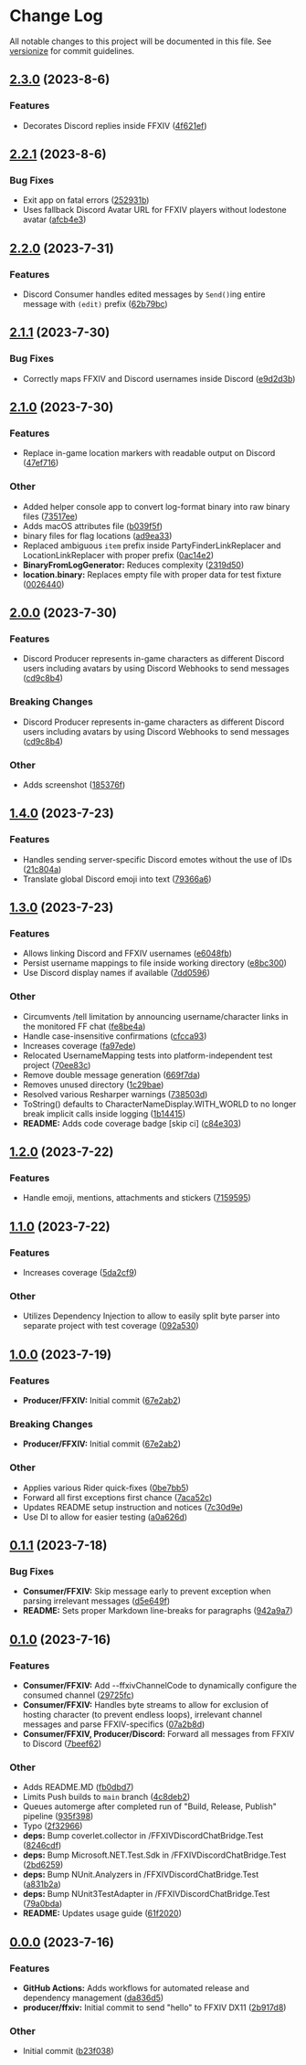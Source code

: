 # Change Log

All notable changes to this project will be documented in this file. See [versionize](https://github.com/versionize/versionize) for commit guidelines.

<a name="2.3.0"></a>
## [2.3.0](https://www.github.com/ViMaSter/FFXIVDiscordChatBridge/releases/tag/v2.3.0) (2023-8-6)

### Features

* Decorates Discord replies inside FFXIV ([4f621ef](https://www.github.com/ViMaSter/FFXIVDiscordChatBridge/commit/4f621ef6f481137c177e1eaa413bfb44a6387d70))

<a name="2.2.1"></a>
## [2.2.1](https://www.github.com/ViMaSter/FFXIVDiscordChatBridge/releases/tag/v2.2.1) (2023-8-6)

### Bug Fixes

* Exit app on fatal errors ([252931b](https://www.github.com/ViMaSter/FFXIVDiscordChatBridge/commit/252931b335e07cd7e2c738ab43d0cbc9060c0472))
* Uses fallback Discord Avatar URL for FFXIV players without lodestone avatar ([afcb4e3](https://www.github.com/ViMaSter/FFXIVDiscordChatBridge/commit/afcb4e3a404cf1b0950abf6aa32a447c0e7a291b))

<a name="2.2.0"></a>
## [2.2.0](https://www.github.com/ViMaSter/FFXIVDiscordChatBridge/releases/tag/v2.2.0) (2023-7-31)

### Features

* Discord Consumer handles edited messages by `Send()`ing entire message with `(edit)` prefix ([62b79bc](https://www.github.com/ViMaSter/FFXIVDiscordChatBridge/commit/62b79bc6c03643a41db60a38e3324abf5de4aea6))

<a name="2.1.1"></a>
## [2.1.1](https://www.github.com/ViMaSter/FFXIVDiscordChatBridge/releases/tag/v2.1.1) (2023-7-30)

### Bug Fixes

* Correctly maps FFXIV and Discord usernames inside Discord ([e9d2d3b](https://www.github.com/ViMaSter/FFXIVDiscordChatBridge/commit/e9d2d3b9bd45b2236299da7e5e2a993ce7ffeb40))

<a name="2.1.0"></a>
## [2.1.0](https://www.github.com/ViMaSter/FFXIVDiscordChatBridge/releases/tag/v2.1.0) (2023-7-30)

### Features

* Replace in-game <flag> location markers with readable output on Discord ([47ef716](https://www.github.com/ViMaSter/FFXIVDiscordChatBridge/commit/47ef716928f1bf93ceeae3b2df38c435738fb486))

### Other

* Added helper console app to convert log-format binary into raw binary files ([73517ee](https://www.github.com/ViMaSter/FFXIVDiscordChatBridge/commit/73517eee1d61b614cf10e3f1e5fda0e4dc7e0c6f))
* Adds macOS attributes file ([b039f5f](https://www.github.com/ViMaSter/FFXIVDiscordChatBridge/commit/b039f5f58f6f8bbce9bacf59c44031f7769e7583))
* binary files for flag locations ([ad9ea33](https://www.github.com/ViMaSter/FFXIVDiscordChatBridge/commit/ad9ea33740162cb87b6ccbe232af8ab8b017a372))
* Replaced ambiguous `item` prefix inside PartyFinderLinkReplacer and LocationLinkReplacer with proper prefix ([0ac14e2](https://www.github.com/ViMaSter/FFXIVDiscordChatBridge/commit/0ac14e278be90e29a839da44f1d7ff4ee8493fc2))
* **BinaryFromLogGenerator:** Reduces complexity ([2319d50](https://www.github.com/ViMaSter/FFXIVDiscordChatBridge/commit/2319d5054aa57389d3e170e604533467746670ed))
* **location.binary:** Replaces empty file with proper data for test fixture ([0026440](https://www.github.com/ViMaSter/FFXIVDiscordChatBridge/commit/00264407d7852a6f04571b7adf9abcd9a32cf009))

<a name="2.0.0"></a>
## [2.0.0](https://www.github.com/ViMaSter/FFXIVDiscordChatBridge/releases/tag/v2.0.0) (2023-7-30)

### Features

* Discord Producer represents in-game characters as different Discord users including avatars by using Discord Webhooks to send messages ([cd9c8b4](https://www.github.com/ViMaSter/FFXIVDiscordChatBridge/commit/cd9c8b47b08c5fcafbd2abc74b4f3e3cc9e6c1d2))

### Breaking Changes

* Discord Producer represents in-game characters as different Discord users including avatars by using Discord Webhooks to send messages ([cd9c8b4](https://www.github.com/ViMaSter/FFXIVDiscordChatBridge/commit/cd9c8b47b08c5fcafbd2abc74b4f3e3cc9e6c1d2))

### Other

* Adds screenshot ([185376f](https://www.github.com/ViMaSter/FFXIVDiscordChatBridge/commit/185376f7d8934eefc11d7fb8bb164bc9fb8311ce))

<a name="1.4.0"></a>
## [1.4.0](https://www.github.com/ViMaSter/FFXIVDiscordChatBridge/releases/tag/v1.4.0) (2023-7-23)

### Features

* Handles sending server-specific Discord emotes without the use of IDs ([21c804a](https://www.github.com/ViMaSter/FFXIVDiscordChatBridge/commit/21c804a4150fa052c620a7ccee0541d41e81842b))
* Translate global Discord emoji into text ([79366a6](https://www.github.com/ViMaSter/FFXIVDiscordChatBridge/commit/79366a66572b4c8f739c7f6b16bea2f0ed376b26))

<a name="1.3.0"></a>
## [1.3.0](https://www.github.com/ViMaSter/FFXIVDiscordChatBridge/releases/tag/v1.3.0) (2023-7-23)

### Features

* Allows linking Discord and FFXIV usernames ([e6048fb](https://www.github.com/ViMaSter/FFXIVDiscordChatBridge/commit/e6048fb7ced42dcf4ad843dadef1c04153bddefc))
* Persist username mappings to file inside working directory ([e8bc300](https://www.github.com/ViMaSter/FFXIVDiscordChatBridge/commit/e8bc30001cdc66a7971a660005d33bb26c77acb4))
* Use Discord display names if available ([7dd0596](https://www.github.com/ViMaSter/FFXIVDiscordChatBridge/commit/7dd05969e20a926ea4d667ae6603b6c7c2b65bdf))

### Other

* Circumvents /tell limitation by announcing username/character links in the monitored FF chat ([fe8be4a](https://www.github.com/ViMaSter/FFXIVDiscordChatBridge/commit/fe8be4a15b5a23af4efa3ce047817cadb23aafee))
* Handle case-insensitive confirmations ([cfcca93](https://www.github.com/ViMaSter/FFXIVDiscordChatBridge/commit/cfcca93082b2583d20b5b774914088c29eacc277))
* Increases coverage ([fa97ede](https://www.github.com/ViMaSter/FFXIVDiscordChatBridge/commit/fa97ede81be0470a403f283f8b6b19d6ce9cd69a))
* Relocated UsernameMapping tests into platform-independent test project ([70ee83c](https://www.github.com/ViMaSter/FFXIVDiscordChatBridge/commit/70ee83c7485a1f7ead1a896eaa50d83eb6e00697))
* Remove double message generation ([669f7da](https://www.github.com/ViMaSter/FFXIVDiscordChatBridge/commit/669f7dad9afe1779afedfd2bd96a74fd1c26bbd4))
* Removes unused directory ([1c29bae](https://www.github.com/ViMaSter/FFXIVDiscordChatBridge/commit/1c29baed74d0a14dcccad87092b2867505a0f8b2))
* Resolved various Resharper warnings ([738503d](https://www.github.com/ViMaSter/FFXIVDiscordChatBridge/commit/738503d9d227d04111b6a4e1afeea39d86bf6723))
* ToString() defaults to CharacterNameDisplay.WITH_WORLD to no longer break implicit calls inside logging ([1b14415](https://www.github.com/ViMaSter/FFXIVDiscordChatBridge/commit/1b1441523aa73c68de3e626ff78aac7e200222fb))
* **README:** Adds code coverage badge [skip ci] ([c84e303](https://www.github.com/ViMaSter/FFXIVDiscordChatBridge/commit/c84e303a6eb9fe021cfef1e318820ac9e5385560))

<a name="1.2.0"></a>
## [1.2.0](https://www.github.com/ViMaSter/FFXIVDiscordChatBridge/releases/tag/v1.2.0) (2023-7-22)

### Features

* Handle emoji, mentions, attachments and stickers ([7159595](https://www.github.com/ViMaSter/FFXIVDiscordChatBridge/commit/715959573397dc9b7d0c43daada4a698daf40b3c))

<a name="1.1.0"></a>
## [1.1.0](https://www.github.com/ViMaSter/FFXIVDiscordChatBridge/releases/tag/v1.1.0) (2023-7-22)

### Features

* Increases coverage ([5da2cf9](https://www.github.com/ViMaSter/FFXIVDiscordChatBridge/commit/5da2cf9f833ac45ca74d98039ff15f77a91d04b2))

### Other

* Utilizes Dependency Injection to allow to easily split byte parser into separate project with test coverage ([092a530](https://www.github.com/ViMaSter/FFXIVDiscordChatBridge/commit/092a530d2e8ec7267a906ceec00096752db959b0))

<a name="1.0.0"></a>
## [1.0.0](https://www.github.com/ViMaSter/FFXIVDiscordChatBridge/releases/tag/v1.0.0) (2023-7-19)

### Features

* **Producer/FFXIV:** Initial commit ([67e2ab2](https://www.github.com/ViMaSter/FFXIVDiscordChatBridge/commit/67e2ab217f225155e50c9786bcb9bb474b1cf730))

### Breaking Changes

* **Producer/FFXIV:** Initial commit ([67e2ab2](https://www.github.com/ViMaSter/FFXIVDiscordChatBridge/commit/67e2ab217f225155e50c9786bcb9bb474b1cf730))

### Other

* Applies various Rider quick-fixes ([0be7bb5](https://www.github.com/ViMaSter/FFXIVDiscordChatBridge/commit/0be7bb5eaece64d949245f751d197cc5224c3d7f))
* Forward all first exceptions first chance ([7aca52c](https://www.github.com/ViMaSter/FFXIVDiscordChatBridge/commit/7aca52c883263ac850ce2979e2b916a38ddae695))
* Updates README setup instruction and notices ([7c30d9e](https://www.github.com/ViMaSter/FFXIVDiscordChatBridge/commit/7c30d9e86753fa915ac483f464b28f8c5320879f))
* Use DI to allow for easier testing ([a0a626d](https://www.github.com/ViMaSter/FFXIVDiscordChatBridge/commit/a0a626dc59ed8783f78253ba9d8a1d0c8c35f041))

<a name="0.1.1"></a>
## [0.1.1](https://www.github.com/ViMaSter/FFXIVDiscordChatBridge/releases/tag/v0.1.1) (2023-7-18)

### Bug Fixes

* **Consumer/FFXIV:** Skip message early to prevent exception when parsing irrelevant messages ([d5e649f](https://www.github.com/ViMaSter/FFXIVDiscordChatBridge/commit/d5e649feb770d1ccf1f88a6ee2941cddd421a1e2))
* **README:** Sets proper Markdown line-breaks for paragraphs ([942a9a7](https://www.github.com/ViMaSter/FFXIVDiscordChatBridge/commit/942a9a744c2f31fc74d7811299438895035bf902))

<a name="0.1.0"></a>
## [0.1.0](https://www.github.com/ViMaSter/FFXIVDiscordChatBridge/releases/tag/v0.1.0) (2023-7-16)

### Features

* **Consumer/FFXIV:** Add --ffxivChannelCode to dynamically configure the consumed channel ([29725fc](https://www.github.com/ViMaSter/FFXIVDiscordChatBridge/commit/29725fc029a4bed4fbc0afb097b32786e826f2ad))
* **Consumer/FFXIV:** Handles byte streams to allow for exclusion of hosting character (to prevent endless loops), irrelevant channel messages and parse FFXIV-specifics ([07a2b8d](https://www.github.com/ViMaSter/FFXIVDiscordChatBridge/commit/07a2b8d506267f1282547015b86c0019db836bde))
* **Consumer/FFXIV, Producer/Discord:** Forward all messages from FFXIV to Discord ([7beef62](https://www.github.com/ViMaSter/FFXIVDiscordChatBridge/commit/7beef62bb8cdab7a750b7996d38e479b55904574))

### Other

* Adds README.MD ([fb0dbd7](https://www.github.com/ViMaSter/FFXIVDiscordChatBridge/commit/fb0dbd744ec6b96bcea99a8d833b62042d0d2bea))
* Limits Push builds to `main` branch ([4c8deb2](https://www.github.com/ViMaSter/FFXIVDiscordChatBridge/commit/4c8deb256782b8ad872986cddcef605ef639a017))
* Queues automerge after completed run of "Build, Release, Publish" pipeline ([935f398](https://www.github.com/ViMaSter/FFXIVDiscordChatBridge/commit/935f39896c452c619414f8c3b1a78c450170c4eb))
* Typo ([2f32966](https://www.github.com/ViMaSter/FFXIVDiscordChatBridge/commit/2f3296675709bde36c0affab3ca7e30f97009f67))
* **deps:** Bump coverlet.collector in /FFXIVDiscordChatBridge.Test ([8246cdf](https://www.github.com/ViMaSter/FFXIVDiscordChatBridge/commit/8246cdf170beed44a3a108bcae678a276b940ea3))
* **deps:** Bump Microsoft.NET.Test.Sdk in /FFXIVDiscordChatBridge.Test ([2bd6259](https://www.github.com/ViMaSter/FFXIVDiscordChatBridge/commit/2bd6259418387ca9c1f02a0b350c5a4b31f63bd6))
* **deps:** Bump NUnit.Analyzers in /FFXIVDiscordChatBridge.Test ([a831b2a](https://www.github.com/ViMaSter/FFXIVDiscordChatBridge/commit/a831b2ad84252d83fe7ffae788172e230266c211))
* **deps:** Bump NUnit3TestAdapter in /FFXIVDiscordChatBridge.Test ([79a0bda](https://www.github.com/ViMaSter/FFXIVDiscordChatBridge/commit/79a0bdacddf4159440e75188d876dbec63bec2d5))
* **README:** Updates usage guide ([61f2020](https://www.github.com/ViMaSter/FFXIVDiscordChatBridge/commit/61f2020d292bd2c2275eb34a502126a9bcbe47a1))

<a name="0.0.0"></a>
## [0.0.0](https://www.github.com/ViMaSter/FFXIVDiscordChatBridge/releases/tag/v0.0.0) (2023-7-16)

### Features

* **GitHub Actions:** Adds workflows for automated release and dependency management ([da836d5](https://www.github.com/ViMaSter/FFXIVDiscordChatBridge/commit/da836d54672b8ba6a8180858e1c19c04c48e692c))
* **producer/ffxiv:** Initial commit to send "hello" to FFXIV DX11 ([2b917d8](https://www.github.com/ViMaSter/FFXIVDiscordChatBridge/commit/2b917d8a9acb30f505c5ca07b46e910b31434380))

### Other

* Initial commit ([b23f038](https://www.github.com/ViMaSter/FFXIVDiscordChatBridge/commit/b23f038e695a386e491ed58da2b09f227acc52d1))

